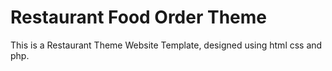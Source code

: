 # Restaurant Food Order Theme
This is a Restaurant Theme Website Template, designed using html css and php.
